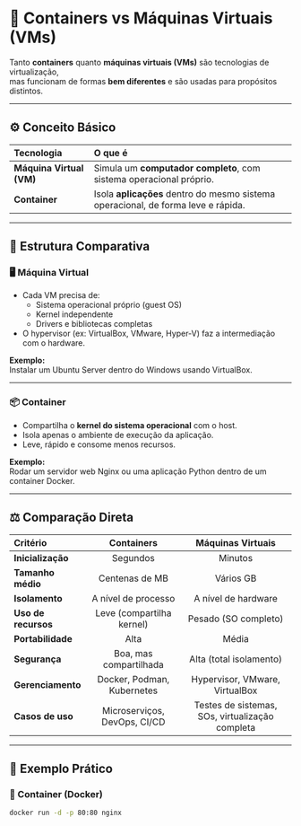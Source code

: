 # 🧱 Containers vs Máquinas Virtuais (VMs)

Tanto **containers** quanto **máquinas virtuais (VMs)** são tecnologias de virtualização,  
mas funcionam de formas **bem diferentes** e são usadas para propósitos distintos.

---

## ⚙️ Conceito Básico

| Tecnologia | O que é |
|:--|:--|
| **Máquina Virtual (VM)** | Simula um **computador completo**, com sistema operacional próprio. |
| **Container** | Isola **aplicações** dentro do mesmo sistema operacional, de forma leve e rápida. |

---

## 🧩 Estrutura Comparativa

### 🖥️ Máquina Virtual

- Cada VM precisa de:
  - Sistema operacional próprio (guest OS)
  - Kernel independente
  - Drivers e bibliotecas completas
- O hypervisor (ex: VirtualBox, VMware, Hyper-V) faz a intermediação com o hardware.


**Exemplo:**  
Instalar um Ubuntu Server dentro do Windows usando VirtualBox.

---

### 📦 Container

- Compartilha o **kernel do sistema operacional** com o host.  
- Isola apenas o ambiente de execução da aplicação.  
- Leve, rápido e consome menos recursos.


**Exemplo:**  
Rodar um servidor web Nginx ou uma aplicação Python dentro de um container Docker.

---

## ⚖️ Comparação Direta

| Critério | Containers | Máquinas Virtuais |
|:--|:--:|:--:|
| **Inicialização** | Segundos | Minutos |
| **Tamanho médio** | Centenas de MB | Vários GB |
| **Isolamento** | A nível de processo | A nível de hardware |
| **Uso de recursos** | Leve (compartilha kernel) | Pesado (SO completo) |
| **Portabilidade** | Alta | Média |
| **Segurança** | Boa, mas compartilhada | Alta (total isolamento) |
| **Gerenciamento** | Docker, Podman, Kubernetes | Hypervisor, VMware, VirtualBox |
| **Casos de uso** | Microserviços, DevOps, CI/CD | Testes de sistemas, SOs, virtualização completa |

---

## 🚀 Exemplo Prático

### 🧩 Container (Docker)
```bash
docker run -d -p 80:80 nginx
```

